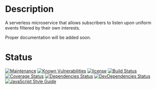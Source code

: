 # Description
A serverless microservice that allows subscribers to listen upon uniform events filtered by their own interests.

Proper documentation will be added soon.

# Status
[![Maintenance](https://img.shields.io/maintenance/yes/2017.svg?style=flat-square)](https://github.com/devlucas/buzz-monitor/commits/master)
[![Known Vulnerabilities](https://snyk.io/test/github/devlucas/buzz-monitor/badge.svg?style=flat-square)](https://snyk.io/test/github/devlucas/buzz-monitor)
[![license](https://img.shields.io/github/license/devlucas/buzz-monitor.svg?style=flat-square)](https://github.com/devlucas/buzz-monitor/blob/master/LICENSE)
[![Build Status](https://img.shields.io/travis/devlucas/buzz-monitor.svg?style=flat-square&maxAge=0)](https://travis-ci.org/devlucas/buzz-monitor)
[![Coverage Status](https://img.shields.io/coveralls/devlucas/buzz-monitor.svg?style=flat-square&maxAge=0)](https://coveralls.io/github/devlucas/buzz-monitor?branch=master)
[![Dependencies Status](https://img.shields.io/david/devlucas/buzz-monitor.svg?style=flat-square&maxAge=360)](https://david-dm.org/devlucas/buzz-monitor)
[![DevDependencies Status](https://img.shields.io/david/dev/devlucas/buzz-monitor.svg?style=flat-square&maxAge=360)](https://david-dm.org/devlucas/buzz-monitor?type=dev)
[![JavaScript Style Guide](https://img.shields.io/badge/code_style-standard-brightgreen.svg?style=flat-square)](https://standardjs.com)
